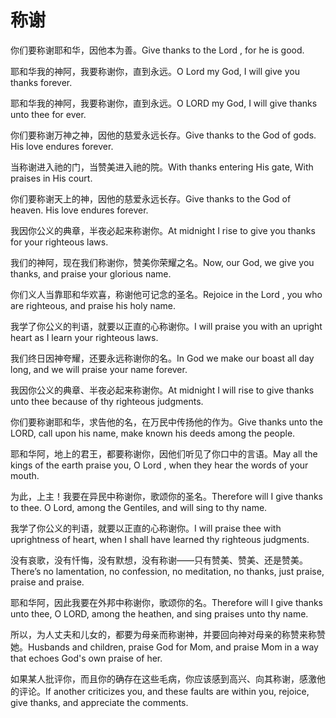 # 称谢

<p><span class="chinese">你们要称谢耶和华，因他本为善。</span><span class="english">Give thanks to the Lord , for he is good.</span></p>

<p><span class="chinese">耶和华我的神阿，我要称谢你，直到永远。</span><span class="english">O Lord my God, I will give you thanks forever.</span></p>

<p><span class="chinese">耶和华我的神阿，我要称谢你，直到永远。</span><span class="english">O LORD my God, I will give thanks unto thee for ever.</span></p>

<p><span class="chinese">你们要称谢万神之神，因他的慈爱永远长存。</span><span class="english">Give thanks to the God of gods. His love endures forever.</span></p>

<p><span class="chinese">当称谢进入祂的门，当赞美进入祂的院。</span><span class="english">With thanks entering His gate, With praises in His court.</span></p>

<p><span class="chinese">你们要称谢天上的神，因他的慈爱永远长存。</span><span class="english">Give thanks to the God of heaven. His love endures forever.</span></p>

<p><span class="chinese">我因你公义的典章，半夜必起来称谢你。</span><span class="english">At midnight I rise to give you thanks for your righteous laws.</span></p>

<p><span class="chinese">我们的神阿，现在我们称谢你，赞美你荣耀之名。</span><span class="english">Now, our God, we give you thanks, and praise your glorious name.</span></p>

<p><span class="chinese">你们义人当靠耶和华欢喜，称谢他可记念的圣名。</span><span class="english">Rejoice in the Lord , you who are righteous, and praise his holy name.</span></p>

<p><span class="chinese">我学了你公义的判语，就要以正直的心称谢你。</span><span class="english">I will praise you with an upright heart as I learn your righteous laws.</span></p>

<p><span class="chinese">我们终日因神夸耀，还要永远称谢你的名。</span><span class="english">In God we make our boast all day long, and we will praise your name forever.</span></p>

<p><span class="chinese">我因你公义的典章、半夜必起来称谢你。</span><span class="english">At midnight I will rise to give thanks unto thee because of thy righteous judgments.</span></p>

<p><span class="chinese">你们要称谢耶和华，求告他的名，在万民中传扬他的作为。</span><span class="english">Give thanks unto the LORD, call upon his name, make known his deeds among the people.</span></p>

<p><span class="chinese">耶和华阿，地上的君王，都要称谢你，因他们听见了你口中的言语。</span><span class="english">May all the kings of the earth praise you, O Lord , when they hear the words of your mouth.</span></p>

<p><span class="chinese">为此，上主！我要在异民中称谢你，歌颂你的圣名。</span><span class="english">Therefore will I give thanks to thee. O Lord, among the Gentiles, and will sing to thy name.</span></p>

<p><span class="chinese">我学了你公义的判语，就要以正直的心称谢你。</span><span class="english">I will praise thee with uprightness of heart, when I shall have learned thy righteous judgments.</span></p>

<p><span class="chinese">没有哀歌，没有忏悔，没有默想，没有称谢——只有赞美、赞美、还是赞美。</span><span class="english">There’s no lamentation, no confession, no meditation, no thanks, just praise, praise and praise.</span></p>

<p><span class="chinese">耶和华阿，因此我要在外邦中称谢你，歌颂你的名。</span><span class="english">Therefore will I give thanks unto thee, O LORD, among the heathen, and sing praises unto thy name.</span></p>

<p><span class="chinese">所以，为人丈夫和儿女的，都要为母亲而称谢神，并要回向神对母亲的称赞来称赞她。</span><span class="english">Husbands and children, praise God for Mom, and praise Mom in a way that echoes God's own praise of her.</span></p>

<p><span class="chinese">如果某人批评你，而且你的确存在这些毛病，你应该感到高兴、向其称谢，感激他的评论。</span><span class="english">If another criticizes you, and these faults are within you, rejoice, give thanks, and appreciate the comments.</span></p>


